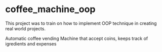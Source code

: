 # coffee_machine_oop
This project was to train on how to implement OOP technique in creating real world projects.

Automatic coffee vending Machine that accept coins, keeps track of igredients and expenses
